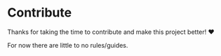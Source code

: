 # Contribute

Thanks for taking the time to contribute and make this project better! ❤️

For now there are little to no rules/guides.
